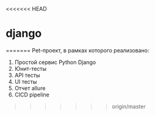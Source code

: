 <<<<<<< HEAD
# django
=======
Pet-проект, в рамках которого реализовано:
1) Простой сервис Python Django
2) Юнит-тесты
3) API тесты
4) UI тесты
5) Отчет allure
6) CICD pipeline
>>>>>>> origin/master
